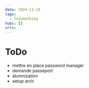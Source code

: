 ```yaml
---
date: 2024-11-19
tags:
  - ToSomething
hubs: []
urls:
---
```


# ToDo
- mettre en place password manager
- demande passeport
- alumnization
- setup arch


